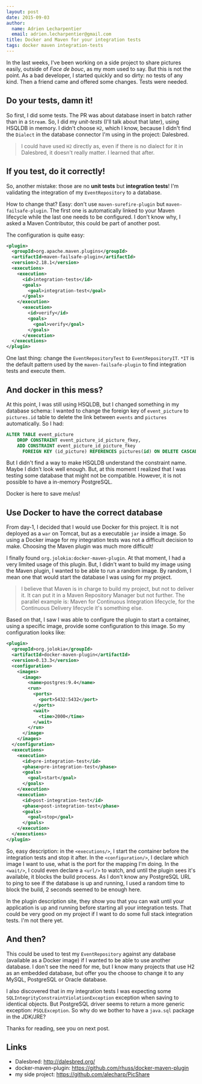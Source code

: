 ```yaml
---
layout: post
date: 2015-09-03
author:
  name: Adrien Lecharpentier
  email: adrien.lecharpentier@gmail.com
title: Docker and Maven for your integration tests
tags: docker maven integration-tests
---
```


In the last weeks, I've been working on a side project to share pictures easily, outside of _Face de bouc_, as my mom used to say. But this is not the point. As a bad developer, I started quickly and so dirty: no tests of any kind. Then a friend came and offered some changes. Tests were needed.

## Do your tests, damn it!
So first, I did some tests. The PR was about database insert in batch rather than in a `Stream`. So, I did my _unit-tests_ (I'll talk about that later), using HSQLDB in memory. I didn't choose `H2`, which I know, because I didn't find the `Dialect` in the database connector I'm using in the project: Dalesbred.

> I could have used `H2` directly as, even if there is no dialect for it in Dalesbred, it doesn't really matter. I learned that after.

## If you test, do it correctly!
So, another mistake: those are no __unit tests__ but __integration tests__! I'm validating the integration of my `EventRepository` to a database.

How to change that? Easy: don't use `maven-surefire-plugin` but `maven-failsafe-plugin`. The first one is automatically linked to your Maven lifecycle while the last one needs to be configured. I don't know why, I asked a Maven Contributor, this could be part of another post.

The configuration is quite easy:

```xml
<plugin>
  <groupId>org.apache.maven.plugins</groupId>
  <artifactId>maven-failsafe-plugin</artifactId>
  <version>2.18.1</version>
  <executions>
    <execution>
      <id>integration-tests</id>
      <goals>
        <goal>integration-test</goal>
      </goals>
    </execution>
      <execution>
        <id>verify</id>
        <goals>
          <goal>verify</goal>
        </goals>
      </execution>
  </executions>
</plugin>
```

One last thing: change the `EventRepositoryTest` to `EventRepositoryIT`. `*IT` is the default pattern used by the `maven-failsafe-plugin` to find integration tests and execute them.

## And docker in this mess?
At this point, I was still using HSQLDB, but I changed something in my database schema: I wanted to change the foreign key of `event_picture` to `pictures.id` table to delete the link between `events` and `pictures` automatically. So I had:

```sql
ALTER TABLE event_picture
    DROP CONSTRAINT event_picture_id_picture_fkey,
    ADD CONSTRAINT event_picture_id_picture_fkey
      FOREIGN KEY (id_picture) REFERENCES pictures(id) ON DELETE CASCADE;
```

But I didn't find a way to make HSQLDB understand the constraint name. Maybe I didn't look well enough. But, at this moment I realized that I was testing some database that might not be compatible. However, it is not possible to have a in-memory PostgreSQL.

Docker is here to save me/us!

## Use Docker to have the correct database
From day-1, I decided that I would use Docker for this project. It is not deployed as a `war` on Tomcat, but as a executable `jar` inside a image. So using a Docker image for my integration tests was not a difficult decision to make. Choosing the Maven plugin was much more difficult!

I finally found `org.jolokia:docker-maven-plugin`. At that moment, I had a very limited usage of this plugin. But, I didn't want to build my image using the Maven plugin, I wanted to be able to run a random image. By random, I mean one that would start the database I was using for my project.

> I believe that Maven is in charge to build my project, but not to deliver it. It can put it in a Maven Repository Manager but not further. The parallel example is: Maven for Continuous Integration lifecycle, for the Continuous Delivery lifecycle it's something else.

Based on that, I saw I was able to configure the plugin to start a container, using a specific image, provide some configuration to this image. So my configuration looks like:

```xml
<plugin>
  <groupId>org.jolokia</groupId>
  <artifactId>docker-maven-plugin</artifactId>
  <version>0.13.3</version>
  <configuration>
    <images>
      <image>
        <name>postgres:9.4</name>
        <run>
          <ports>
            <port>5432:5432</port>
          </ports>
          <wait>
            <time>2000</time>
          </wait>
        </run>
      </image>
    </images>
  </configuration>
  <executions>
    <execution>
      <id>pre-integration-test</id>
      <phase>pre-integration-test</phase>
      <goals>
        <goal>start</goal>
      </goals>
    </execution>
    <execution>
      <id>post-integration-test</id>
      <phase>post-integration-test</phase>
      <goals>
        <goal>stop</goal>
      </goals>
    </execution>
  </executions>
</plugin>
```

So, easy description: in the `<executions/>`, I start the container before the integration tests and stop it after. In the `<configuration/>`, I declare which image I want to use, what is the port for the mapping I'm doing. In the `<wait/>`, I could even declare a `<url/>` to watch, and until the plugin sees it's available, it blocks the build process. As I don't know any PostgreSQL URL to ping to see if the database is up and running, I used a random time to block the build, 2 seconds seemed to be enough here.

In the plugin description site, they show you that you can wait until your application is up and running before starting all your integration tests. That could be very good on my project if I want to do some full stack integration tests. I'm not there yet.

## And then?
This could be used to test my `EventRepository` against any database (available as a Docker image) if I wanted to be able to use another database. I don't see the need for me, but I know many projects that use H2 as an embedded database, but offer you the choose to change it to any MySQL, PostgreSQL or Oracle database.

I also discovered that in my integration tests I was expecting some `SQLIntegrityConstraintViolationException` exception when saving to identical objects. But PostgreSQL driver seems to return a more generic exception: `PSQLException`. So why do we bother to have a `java.sql` package in the JDK/JRE?

Thanks for reading, see you on next post.

## Links
 - Dalesbred: http://dalesbred.org/
 - docker-maven-plugin: https://github.com/rhuss/docker-maven-plugin
 - my side project: https://github.com/alecharp/PicShare
